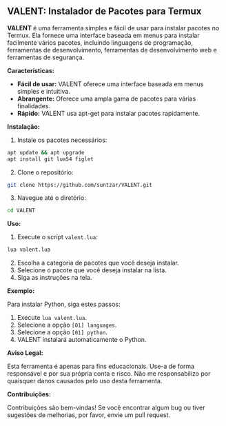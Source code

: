 ## VALENT: Instalador de Pacotes para Termux

**VALENT** é uma ferramenta simples e fácil de usar para instalar pacotes no Termux. Ela fornece uma interface baseada em menus para instalar facilmente vários pacotes, incluindo linguagens de programação, ferramentas de desenvolvimento, ferramentas de desenvolvimento web e ferramentas de segurança.

**Características:**

* **Fácil de usar:** VALENT oferece uma interface baseada em menus simples e intuitiva.
* **Abrangente:** Oferece uma ampla gama de pacotes para várias finalidades.
* **Rápido:** VALENT usa apt-get para instalar pacotes rapidamente.

**Instalação:**

1. Instale os pacotes necessários:
```bash
apt update && apt upgrade
apt install git lua54 figlet
```
2. Clone o repositório:
```bash
git clone https://github.com/suntzar/VALENT.git
```
3. Navegue até o diretório:
```bash
cd VALENT
```

**Uso:**

1. Execute o script `valent.lua`:
```bash
lua valent.lua
```
2. Escolha a categoria de pacotes que você deseja instalar.
3. Selecione o pacote que você deseja instalar na lista.
4. Siga as instruções na tela.

**Exemplo:**

Para instalar Python, siga estes passos:

1. Execute `lua valent.lua`.
2. Selecione a opção `[01] languages`.
3. Selecione a opção `[01] python`.
4. VALENT instalará automaticamente o Python.

**Aviso Legal:**

Esta ferramenta é apenas para fins educacionais. Use-a de forma responsável e por sua própria conta e risco. Não me responsabilizo por quaisquer danos causados pelo uso desta ferramenta.

**Contribuições:**

Contribuições são bem-vindas! Se você encontrar algum bug ou tiver sugestões de melhorias, por favor, envie um pull request.
